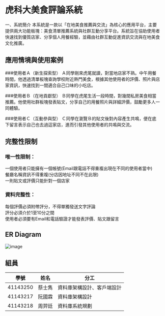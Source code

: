 # 虎科大美食評論系統
一、系統簡介
本系統是一款以「在地美食推薦與交流」為核心的應用平台，主要提供兩大功能板塊：美食清單推薦系統與社群互動分享平台。系統旨在協助使用者快速找到優質店家、分享個人用餐經驗，並藉由社群互動促進資訊交流與在地美食文化推廣。 

## 應用情境與使用案例
###使用者Ａ（新生探索型）
Ａ同學剛來虎尾就讀，對當地店家不熟。中午用餐時間，他透過清單板塊查詢學校附近熱門美食，根據其他使用者的評價、照片與店家資訊，快速找到一間適合自己口味的小吃店。

###使用者Ｂ（在地貢獻型）
Ｂ同學在虎尾生活一段時間，對幾間私房美食相當推薦。他使用社群板塊發表貼文，分享自己的用餐照片與詳細評價，鼓勵更多人一同體驗。

###使用者Ｃ（互動參與型）
Ｃ同學在瀏覽Ｂ的貼文後對內容產生共鳴，便在底下留言表示自己也去過這家店，進而引發其他使用者的共鳴與交流。

## 完整性限制
### 唯一性限制：
一個使用者只能擁有一個帳號(Email跟電話不得重複出現在不同的使用者當中)  
餐廳名稱資訊不得重複(分店因地址不同不在此限)  
一則貼文或評價只能針對一個店家  

### 資料完整性：
每個評價必須附帶評分，不得單獨發送文字評論  
評分必須介於1至10分之間  
使用者必須要有Email和電話驗證才能發表評價、貼文跟留言  

## ER Diagram
![image](https://github.com/user-attachments/assets/18a3fcf6-a974-4cc9-9ac2-dfc94e028385)

## 組員
| 學號 | 姓名 | 分工 |
|------|------|------|
| 41143250 | 蔡士雋 | 資料庫架構設計、客戶端設計 |
| 41143217 | 阮國霖 | 資料庫架構設計 |
| 41143218 | 周羿廷 | 資料庫系統規劃 |

